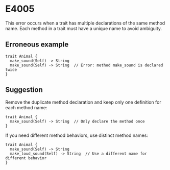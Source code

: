 # E4005

This error occurs when a trait has multiple declarations of the same method name. Each method in a trait must have a unique name to avoid ambiguity.

## Erroneous example

```moonbit
trait Animal {
  make_sound(Self) -> String
  make_sound(Self) -> String  // Error: method make_sound is declared twice
}
```

## Suggestion

Remove the duplicate method declaration and keep only one definition for each method name:

```moonbit
trait Animal {
  make_sound(Self) -> String  // Only declare the method once
}
```

If you need different method behaviors, use distinct method names:

```moonbit
trait Animal {
  make_sound(Self) -> String
  make_loud_sound(Self) -> String  // Use a different name for different behavior
}
```
